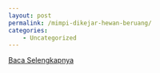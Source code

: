 ```yaml
---
layout: post
permalink: /mimpi-dikejar-hewan-beruang/
categories:
    - Uncategorized
---
```


[Baca Selengkapnya](/07)